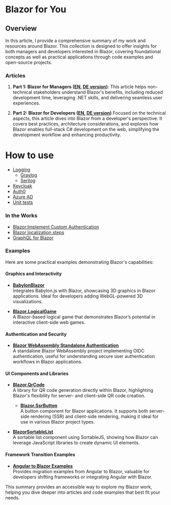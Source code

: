 # Blazor for You

## Overview

In this article, I provide a comprehensive summary of my work and resources around Blazor.
This collection is designed to offer insights for both managers and developers interested in Blazor, 
covering foundational concepts as well as practical applications through code examples and open-source projects.

### Articles

1. **Part 1: Blazor for Managers ([EN](ForManagers/readme.md), [DE version](ForManagers/readme-de.md))**: This article helps non-technical stakeholders understand Blazor's benefits, including reduced development time, leveraging .NET skills, and delivering seamless user experiences.

2. **Part 2: Blazor for Developers ([EN](ForDevelopers/readme.md), [DE version](ForDevelopers/readme-de.md))** Focused on the technical aspects, this article dives into Blazor from a developer's perspective.
   It covers best practices, architecture considerations, and explores how Blazor enables full-stack C# development on the web, simplifying the development workflow and enhancing productivity.

# How to use
- [Logging](https://github.com/AlexNek/FolderObserver/blob/master/Docs/Logging.md)
  - [Graylog](https://github.com/AlexNek/Serilog.Sinks.GraylogGelf/blob/master/Documentation/graylog.md)
  - [Serilog](https://github.com/AlexNek/Serilog.Sinks.GraylogGelf/blob/master/Documentation/serilog.md)
- [Keycloak](https://github.com/AlexNek/BlazorWasmOidc/blob/master/Docu/keycloak.md)
- [Auth0](https://github.com/AlexNek/BlazorWasmOidc/blob/master/Docu/auth0.md)
- [Azure AD](https://github.com/AlexNek/BlazorWasmOidc/blob/master/Docu/azuread.md)
- [Unit tests](https://github.com/AlexNek/FolderObserver/blob/master/Docs/UnitTests.md)

### In the Works
- [Blazor:Implement Custom Authentication](Authentication.md)
- [Blazor localization steps](Localization.md)
- [GraphQL for Blazor](graphql.md)

### Examples

Here are some practical examples demonstrating Blazor's capabilities:

#### Graphics and Interactivity
- **[BabylonBlazor](https://github.com/AlexNek/BabylonBlazor)**  
  Integrates Babylon.js with Blazor, showcasing 3D graphics in Blazor applications. Ideal for developers adding WebGL-powered 3D visualizations.

- **[Blazor.LogicalGame](https://github.com/AlexNek/Blazor.LogicalGame)**  
  A Blazor-based logical game that demonstrates Blazor’s potential in interactive client-side web games.

#### Authentication and Security
- **[Blazor WebAssembly Standalone Authentication](https://github.com/AlexNek/BlazorWasmOidc)**  
  A standalone Blazor WebAssembly project implementing OIDC authentication, useful for understanding secure user authentication workflows in Blazor applications.

#### UI Components and Libraries
- **[Blazor.QrCode](https://github.com/AlexNek/Blazor.QrCode)**  
  A library for QR code generation directly within Blazor, highlighting Blazor's flexibility for server- and client-side QR code creation.
  - **[Blazor.SsrButton](https://github.com/AlexNek/Blazor.SsrButton)**  
  A button component for Blazor applications. It supports both server-side rendering (SSR) and client-side rendering, making it ideal for use in various Blazor project types.


- **[BlazorSortableList](https://github.com/AlexNek/BlazorSortableList)**  
  A sortable list component using SortableJS, showing how Blazor can leverage JavaScript libraries to create dynamic UI elements.

#### Framework Transition Examples
- **[Angular to Blazor Examples](https://github.com/AlexNek/Angular2BlazorExamples)**  
  Provides migration examples from Angular to Blazor, valuable for developers shifting frameworks or integrating Angular with Blazor.

This summary provides an accessible way to explore my Blazor work, helping you dive deeper into articles and code examples that best fit your needs.
